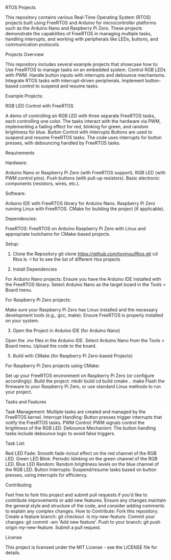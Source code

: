 RTOS Projects

This repository contains various Real-Time Operating System (RTOS) projects built using FreeRTOS and Arduino for microcontroller platforms such as the Arduino Nano and Raspberry Pi Zero. These projects demonstrate the capabilities of FreeRTOS in managing multiple tasks, handling interrupts, and working with peripherals like LEDs, buttons, and communication protocols.

Projects Overview

This repository includes several example projects that showcase how to:
Use FreeRTOS to manage tasks on an embedded system.
Control RGB LEDs with PWM.
Handle button inputs with interrupts and debounce mechanisms.
Integrate RTOS tasks with interrupt-driven peripherals.
Implement button-based control to suspend and resume tasks.

Example Projects:

RGB LED Control with FreeRTOS

A demo of controlling an RGB LED with three separate FreeRTOS tasks, each controlling one color.
The tasks interact with the hardware via PWM, implementing a fading effect for red, blinking for green, and random brightness for blue.
Button Control with Interrupts
Buttons are used to suspend and resume FreeRTOS tasks.
The code uses interrupts for button presses, with debouncing handled by FreeRTOS tasks.

Requirements

Hardware:

Arduino Nano or Raspberry Pi Zero (with FreeRTOS support).
RGB LED (with PWM control pins).
Push buttons (with pull-up resistors).
Basic electronic components (resistors, wires, etc.).

Software:

Arduino IDE with FreeRTOS library for Arduino Nano.
Raspberry Pi Zero running Linux with FreeRTOS.
CMake for building the project (if applicable).

Dependencies:

FreeRTOS: FreeRTOS on Arduino
Raspberry Pi Zero with Linux and appropriate toolchains for CMake-based projects.

Setup:

1. Clone the Repository
git clone https://github.com/tovinou/Rtos.git
cd Rtos
ls -l for to see the list of different rtos projects

2. Install Dependencies
   
For Arduino Nano projects:
Ensure you have the Arduino IDE installed with the FreeRTOS library.
Select Arduino Nano as the target board in the Tools > Board menu.

For Raspberry Pi Zero projects:

Make sure your Raspberry Pi Zero has Linux installed and the necessary development tools (e.g., gcc, make).
Ensure FreeRTOS is properly installed on your system.

3. Open the Project in Arduino IDE (for Arduino Nano)
    
Open the .ino files in the Arduino IDE.
Select Arduino Nano from the Tools > Board menu.
Upload the code to the board.

5. Build with CMake (for Raspberry Pi Zero-based Projects)
   
For Raspberry Pi Zero projects using CMake:

Set up your FreeRTOS environment on Raspberry Pi Zero (or configure accordingly).
Build the project:
mkdir build
cd build
cmake ..
make
Flash the firmware to your Raspberry Pi Zero, or use standard Linux methods to run your project.

Tasks and Features

Task Management: Multiple tasks are created and managed by the FreeRTOS kernel.
Interrupt Handling: Button presses trigger interrupts that notify the FreeRTOS tasks.
PWM Control: PWM signals control the brightness of the RGB LED.
Debounce Mechanism: The button handling tasks include debounce logic to avoid false triggers.

Task List:

Red LED Fade: Smooth fade-in/out effect on the red channel of the RGB LED.
Green LED Blink: Periodic blinking on the green channel of the RGB LED.
Blue LED Random: Random brightness levels on the blue channel of the RGB LED.
Button Interrupts: Suspend/resume tasks based on button presses, using interrupts for efficiency.

Contributing

Feel free to fork this project and submit pull requests if you'd like to contribute improvements or add new features. Ensure any changes maintain the general style and structure of the code, and consider adding comments to explain any complex changes.
How to Contribute:
Fork this repository.
Create a feature branch: git checkout -b my-new-feature.
Commit your changes: git commit -am 'Add new feature'.
Push to your branch: git push origin my-new-feature.
Submit a pull request.

License

This project is licensed under the MIT License - see the LICENSE file for details.
